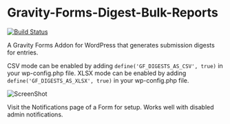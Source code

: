 Gravity-Forms-Digest-Bulk-Reports
=================================

[![Build Status](https://travis-ci.org/soulseekah/Gravity-Forms-Digest-Bulk-Reports.png?branch=master)](https://travis-ci.org/soulseekah/Gravity-Forms-Digest-Bulk-Reports)

A Gravity Forms Addon for WordPress that generates submission digests for entries.

CSV mode can be enabled by adding `define('GF_DIGESTS_AS_CSV', true)` in your wp-config.php file.
XLSX mode can be enabled by adding `define('GF_DIGESTS_AS_XLSX', true)` in your wp-config.php file.

![ScreenShot](https://cloud.githubusercontent.com/assets/1967105/3730465/522cf062-16d2-11e4-8898-c65bb53e5933.png)

Visit the Notifications page of a Form for setup. Works well with disabled admin notifications.
